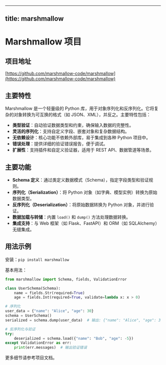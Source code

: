 
---
title: marshmallow
---

# Marshmallow 项目

## 项目地址
[https://github.com/marshmallow-code/marshmallow](https://github.com/marshmallow-code/marshmallow)

## 主要特性
Marshmallow 是一个轻量级的 Python 库，用于对象序列化和反序列化。它将复杂的对象转换为可互换的格式（如 JSON、XML），并反之。主要特性包括：
- **类型验证**：自动验证数据类型和约束，确保输入数据的完整性。
- **灵活的序列化**：支持自定义字段、嵌套对象和复杂数据结构。
- **无依赖设计**：核心功能不依赖外部库，易于集成到各种 Python 项目中。
- **错误处理**：提供详细的验证错误报告，便于调试。
- **扩展性**：支持插件和自定义验证器，适用于 REST API、数据管道等场景。

## 主要功能
- **Schema 定义**：通过类定义数据模式（Schema），指定字段类型和验证规则。
- **序列化（Serialization）**：将 Python 对象（如字典、模型实例）转换为原始数据类型。
- **反序列化（Deserialization）**：将原始数据转换为 Python 对象，并进行验证。
- **数据加载与转储**：内置 `load()` 和 `dump()` 方法处理数据转换。
- **集成支持**：与 Web 框架（如 Flask、FastAPI）和 ORM（如 SQLAlchemy）无缝集成。

## 用法示例
安装：`pip install marshmallow`

基本用法：
```python
from marshmallow import Schema, fields, ValidationError

class UserSchema(Schema):
    name = fields.Str(required=True)
    age = fields.Int(required=True, validate=lambda x: x > 0)

# 序列化
user_data = {"name": "Alice", "age": 30}
schema = UserSchema()
serialized = schema.dump(user_data)  # 输出: {"name": "Alice", "age": 30}

# 反序列化与验证
try:
    deserialized = schema.load({"name": "Bob", "age": -5})
except ValidationError as err:
    print(err.messages)  # 输出验证错误
```

更多细节请参考项目文档。